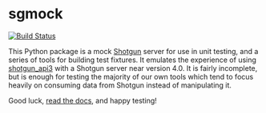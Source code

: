# sgmock

[![Build Status](https://secure.travis-ci.org/westernx/sgmock.png)](http://travis-ci.org/westernx/sgmock)

This Python package is a mock [Shotgun](http://www.shotgunsoftware.com) server for use in unit testing, and a series of tools for building test fixtures. It emulates the experience of using [shotgun_api3](https://github.com/shotgunsoftware/python-api) with a Shotgun server near version 4.0. It is fairly incomplete, but is enough for testing the majority of our own tools which tend to focus heavily on consuming data from Shotgun instead of manipulating it.

Good luck, [read the docs](http://sgmock.readthedocs.org/), and happy testing!

